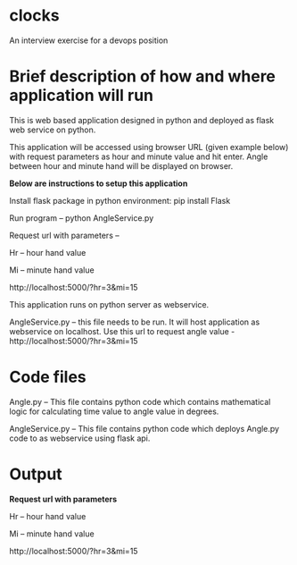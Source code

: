 # clocks
An interview exercise for a devops position

# Brief description of how and where application will run
This is web based application designed in python and deployed as flask web service on python.

This application will be accessed using browser URL (given example below) with request parameters as hour and minute value and hit enter. Angle between hour and minute hand will be displayed on browser.

**Below are instructions to setup this application**

Install flask package in python environment: pip install Flask

Run program – python AngleService.py

Request url with parameters – 

Hr – hour hand value

Mi – minute hand value

http://localhost:5000/?hr=3&mi=15

This application runs on python server as webservice. 

AngleService.py – this file needs to be run. It will host application as webservice on localhost. Use this url to request angle value - http://localhost:5000/?hr=3&mi=15

# Code files
Angle.py – This file contains python code which contains mathematical logic for calculating time value to angle value in degrees.

AngleService.py – This file contains python code which deploys Angle.py code to as webservice using flask api.

# Output
**Request url with parameters**

Hr – hour hand value

Mi – minute hand value

http://localhost:5000/?hr=3&mi=15
